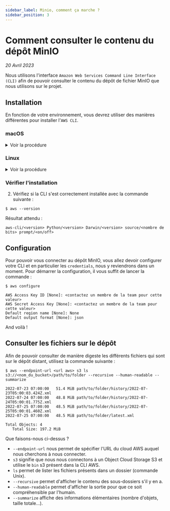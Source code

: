 ```yaml
---
sidebar_label: Minio, comment ça marche ?
sidebar_position: 3
---
```


# Comment consulter le contenu du dépôt MinIO

_20 Avril 2023_

Nous utilisons l'interface `Amazon Web Services Command Line Interface (CLI)` afin de pouvoir consulter
le contenu du dépôt de fichier MinIO que nous utilisons sur le projet.

## Installation

En fonction de votre environnement, vous devrez utiliser des manières différentes pour installer 
l'`AWS CLI`.

### macOS

<details>
<summary>Voir la procédure</summary>

1. Lancez la commande ci-dessous :

```shell
$ brew install awscli
```
</details>

### Linux

<details>
<summary>Voir la procédure</summary>

1. Lancez la commande ci-dessous :

```shell
$ curl "https://awscli.amazonaws.com/awscli-exe-linux-x86_64.zip" -o "awscliv2.zip"
unzip awscliv2.zip
sudo ./aws/install
```
</details>

### Vérifier l'installation

2. Vérifiez si la CLI s'est correctement installée avec la commande suivante :

```shell
$ aws --version
```

Résultat attendu :

```shell
aws-cli/<version> Python/<version> Darwin/<version> source/<nombre de bits> prompt/<on/off>
```

## Configuration

Pour pouvoir vous connecter au dépôt MinIO, vous allez devoir configurer votre CLI et en particulier 
les `credentials`, nous y reviendrons dans un moment. Pour démarrer la configuration, il vous suffit 
de lancer la commande :

```shell
$ aws configure
```

```shell
AWS Access Key ID [None]: <contactez un membre de la team pour cette valeur>
AWS Secret Access Key [None]: <contactez un membre de la team pour cette valeur>
Default region name [None]: None
Default output format [None]: json
```

And voilà !

## Consulter les fichiers sur le dépôt

Afin de pouvoir consulter de manière digeste les différents fichiers qui sont sur le dépôt distant,
utilisez la commande suivante :

```shell
$ aws --endpoint-url <url aws> s3 ls s3://<nom_du_bucket>/path/to/folder --recursive --human-readable --summarize
```

```shell
2022-07-23 07:00:00   51.4 MiB path/to/folder/history/2022-07-23T05:00:03.424Z.xml
2022-07-24 07:00:00   48.8 MiB path/to/folder/history/2022-07-24T05:00:01.775Z.xml
2022-07-25 07:00:00   48.5 MiB path/to/folder/history/2022-07-25T05:00:01.460Z.xml
2022-07-25 07:00:00   48.5 MiB path/to/folder/latest.xml

Total Objects: 4
   Total Size: 197.2 MiB
```

Que faisons-nous ci-dessus ?

* `--endpoint-url` nous permet de spécifier l'URL du cloud AWS auquel nous cherchons à nous connecter.
* `s3` signifie que nous nous connectons à un Object Cloud Storage S3 et utilise le `bin` s3 présent
dans la CLI AWS.
* `ls` permet de lister les fichiers présents dans un dossier (commande Unix).
* `--recursive` permet d'afficher le contenu des sous-dossiers s'il y en a.
* `--human-readable` permet d'afficher la sortie pour que ce soit compréhensible par l'humain.
* `--summarize` affiche des informations élémentaires (nombre d'objets, taille totale...).
